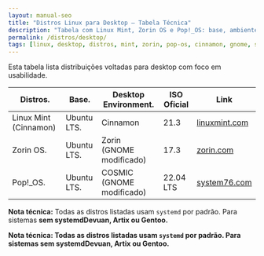 ```yaml
---
layout: manual-seo
title: "Distros Linux para Desktop — Tabela Técnica"
description: "Tabela com Linux Mint, Zorin OS e Pop!_OS: base, ambiente gráfico, ISO oficial e links diretos. Foco em sistemas acessíveis e estáveis."
permalink: /distros/desktop/
tags: [linux, desktop, distros, mint, zorin, pop-os, cinnamon, gnome, sysadmin]
---
```


<section>
  <p>Esta tabela lista distribuições voltadas para desktop com foco em usabilidade.</p>

  <table class="evergreen-table">
    <thead>
      <tr>
        <th>Distros.</th>
        <th>Base.</th>
        <th>Desktop Environment.</th>
        <th>ISO Oficial</th>
        <th>Link</th>
      </tr>
    </thead>
    <tbody>
      <tr>
        <td data-label="Distro">Linux Mint (Cinnamon)</td>
        <td data-label="Base">Ubuntu LTS.</td>
        <td data-label="Desktop Environment">Cinnamon</td>
        <td data-label="ISO Oficial">21.3</td>
        <td data-label="Link"><a href="https://linuxmint.com/download.php" target="_blank" rel="noopener">linuxmint.com</a></td>
      </tr>
      <tr>
        <td data-label="Distro">Zorin OS.</td>
        <td data-label="Base">Ubuntu LTS.</td>
        <td data-label="Desktop Environment">Zorin (GNOME modificado)</td>
        <td data-label="ISO Oficial">17.3</td>
        <td data-label="Link"><a href="https://zorin.com/os/" target="_blank" rel="noopener">zorin.com</a></td>
      </tr>
      <tr>
        <td data-label="Distro">Pop!_OS.</td>
        <td data-label="Base">Ubuntu LTS.</td>
        <td data-label="Desktop Environment">COSMIC (GNOME modificado)</td>
        <td data-label="ISO Oficial">22.04 LTS</td>
        <td data-label="Link"><a href="https://pop.system76.com/" target="_blank" rel="noopener">system76.com</a></td>
      </tr>
    </tbody>
  </table>


<p><strong>Nota técnica:</strong> Todas as distros listadas usam <code>systemd</code> por padrão.  
  Para sistemas <strong>sem systemd</strong, considere <a href="/distros/underground/">Devuan, Artix ou Gentoo</a>.</p>
</section>


  <p><strong>Nota técnica:</strong> Todas as distros listadas usam <code>systemd</code> por padrão.  
  Para sistemas <strong>sem systemd</strong, considere <a href="/distros/alternativas/">Devuan, Artix ou Gentoo</a>.</p>
</section>
